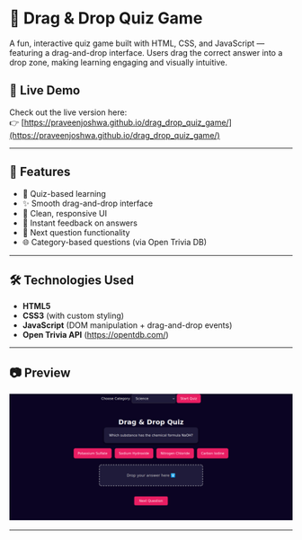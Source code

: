 # 🎯 Drag & Drop Quiz Game

A fun, interactive quiz game built with HTML, CSS, and JavaScript — featuring a drag-and-drop interface. Users drag the correct answer into a drop zone, making learning engaging and visually intuitive.



## 🚀 Live Demo

Check out the live version here:  
👉 [https://praveenjoshwa.github.io/drag_drop_quiz_game/](https://praveenjoshwa.github.io/drag_drop_quiz_game/)

---

## 📌 Features

- 🧠 Quiz-based learning
- ✨ Smooth drag-and-drop interface
- 🎨 Clean, responsive UI
- 🎯 Instant feedback on answers
- 🔄 Next question functionality
- 🌐 Category-based questions (via Open Trivia DB)

---

## 🛠️ Technologies Used

- **HTML5**  
- **CSS3** (with custom styling)  
- **JavaScript** (DOM manipulation + drag-and-drop events)  
- **Open Trivia API** (https://opentdb.com/)

---

## 📷 Preview

![Quiz Game Screenshot](assets/screenshot.png)

---

